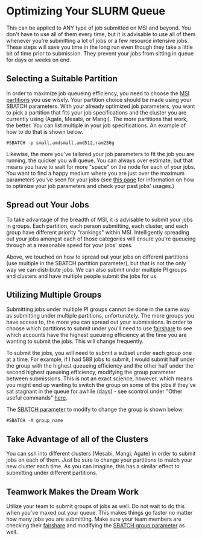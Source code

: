# Optimizing Your SLURM Queue

This can be applied to ANY type of job submitted on MSI and beyond. You don't have to use all of them every time, but it is advisable to use all of them whenever you're submitting a lot of jobs or a few resource intensive jobs. These steps will save you time in the long run even though they take a little bit of time prior to submission. They prevent your jobs from sitting in queue for days or weeks on end.

## Selecting a Suitable Partition

In order to maximize job queueing efficiency, you need to choose the [MSI partitions](partitions.md) you use wisely. Your partition choice should be made using your SBATCH parameters. With your already optimized job parameters, you want to pick a partition that fits your job specifications and the cluster you are currently using (Agate, Mesabi, or Mangi). The more partitions that work, the better. You can list multiple in your job specifications. An example of how to do that is shown below.

```
#SBATCH -p small,amdsmall,amd512,ram256g
```

Likewise, the more you've tailored your job parameters to fit the job you are running, the quicker you will queue. You can always over estimate, but that means you have to wait for more "space" on the node for each of your jobs. You want to find a happy medium where you are just over the maximum parameters you've seen for your jobs (see [this page](slurm.md) for information on how to optimize your job parameters and check your past jobs' usages.)

## Spread out Your Jobs

To take advantage of the breadth of MSI, it is advisable to submit your jobs in groups. Each partition, each person submitting, each cluster, and each group have different priority "rankings" within MSI. Intelligently spreading out your jobs amongst each of those categories will ensure you're queueing through at a reasonable speed for your jobs' sizes. 

Above, we touched on how to spread out your jobs on different partitions (use multiple in the SBATCH partition parameter), but that is not the only way we can distribute jobs. We can also submit under multiple PI groups and clusters and have multiple people submit the jobs for us.

## Utilizing Multiple Groups

Submitting jobs under multiple PI groups cannot be done in the same way as submitting under multiple partitions, unfortunately. The more groups you have access to, the more you can spread out your submissions. In order to choose which partitions to submit under you'll need to use [fairshare](fairshare.md) to see which accounts have the highest queueing efficiency at the time you are wanting to submit the jobs. This will change frequently. 

To submit the jobs, you will need to submit a subset under each group one at a time. For example, if I had 588 jobs to submit, I would submit half under the group with the highest queueing efficiency and the other half under the second highest queueing efficiency, modifying the group parameter between submissions. This is not an exact science, however, which means you might end up wanting to switch the group on some of the jobs if they've sat stagnant in the queue for awhile (days) - see scontrol under "Other useful commands" [here](slurm.md).

The [SBATCH parameter](slurm-params.md) to modify to change the group is shown below:
```
#SBATCH -A group_name
```

## Take Advantage of all of the Clusters

You can ssh into different clusters (Mesabi, Mangi, Agate) in order to submit jobs on each of them. Just be sure to change your partitions to match your new cluster each time. As you can imagine, this has a similar effect to submitting under different partitions. 

## Teamwork Makes the Dream Work

Utilize your team to submit groups of jobs as well. Do not wait to do this when you've maxed out your queue. This makes things go faster no matter how many jobs you are submitting. Make sure your team members are checking their [fairshare](fairshare.md) and modifying the [SBATCH group parameter](slurm-params.md) as well.
